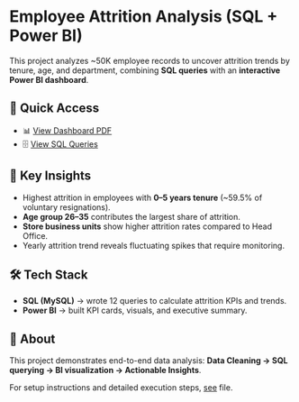 # Employee Attrition Analysis (SQL + Power BI)

This project analyzes ~50K employee records to uncover attrition trends by tenure, age, and department, combining **SQL queries** with an **interactive Power BI dashboard**.

## 📂 Quick Access
- 📊 [View Dashboard PDF](EmpAttritionpro.pdf)  
- 🗄️ [View SQL Queries](EmpAttritionQueries.sql)  

## 🔑 Key Insights
- Highest attrition in employees with **0–5 years tenure** (~59.5% of voluntary resignations).  
- **Age group 26–35** contributes the largest share of attrition.  
- **Store business units** show higher attrition rates compared to Head Office.  
- Yearly attrition trend reveals fluctuating spikes that require monitoring.

## 🛠️ Tech Stack
- **SQL (MySQL)** → wrote 12 queries to calculate attrition KPIs and trends.  
- **Power BI** → built KPI cards, visuals, and executive summary.  

## 📘 About
This project demonstrates end-to-end data analysis: **Data Cleaning → SQL querying → BI visualization → Actionable Insights**.  

For setup instructions and detailed execution steps, [see](HOW_TO_RUN.md) file. 
